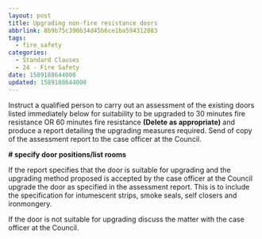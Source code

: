 ```yaml
---
layout: post
title: Upgrading non-fire resistance doors
abbrlink: 8b9b75c390b34d45b6ce1ba594312883
tags:
  - fire_safety
categories:
  - Standard Clauses
  - 24 - Fire Safety
date: 1589188644000
updated: 1589188644000
---
```


Instruct a qualified person to carry out an assessment of the existing doors listed immediately below for suitability to be upgraded to 30 minutes fire resistance OR 60 minutes fire resistance **(Delete as appropriate)** and produce a report detailing the upgrading measures required. Send of copy of the assessment report to the case officer at the Council.

**# specify door positions/list rooms**

If the report specifies that the door is suitable for upgrading and the upgrading method proposed is accepted by the case officer at the Council upgrade the door as specified in the assessment report. This is to include the specification for intumescent strips, smoke seals, self closers and ironmongery.

If the door is not suitable for upgrading discuss the matter with the case officer at the Council.
